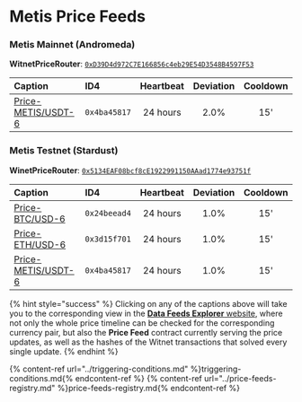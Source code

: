 # Metis Price Feeds

### **Metis Mainnet** (Andromeda)

**WitnetPriceRouter**: [`0xD39D4d972C7E166856c4eb29E54D3548B4597F53`](https://andromeda-explorer.metis.io/address/0xD39D4d972C7E166856c4eb29E54D3548B4597F53/read-contract)

| **Caption** | **ID4** | **Heartbeat** | **Deviation** | **Cooldown**
| :- | :- | :-: | :-: | :-: 
| [Price-METIS/USDT-6](https://feeds.witnet.io/feeds/metis-mainnet_metis-usdt_6) | `0x4ba45817` | 24 hours | 2.0% | 15'

### **Metis Testnet** (Stardust)

**WinetPriceRouter**: [`0x5134EAF08bcf8cE1922991150AAad1774e93751f`](https://stardust-explorer.metis.io/address/0x5134EAF08bcf8cE1922991150AAad1774e93751f/read-contract)

| **Caption** | **ID4** | **Heartbeat** | **Deviation** | **Cooldown**
| :- | :- | :-: | :-: | :-: 
| [Price-BTC/USD-6](https://feeds.witnet.io/feeds/metis-testnet_btc-usd_6) | `0x24beead4` | 24 hours | 1.0% | 15'
| [Price-ETH/USD-6](https://feeds.witnet.io/feeds/metis-testnet_eth-usd_6) | `0x3d15f701` | 24 hours | 1.0% | 15'
| [Price-METIS/USDT-6](https://feeds.witnet.io/feeds/metis-testnet_metis-usdt_6) | `0x4ba45817` | 24 hours | 1.0% | 15'

{% hint style="success" %}
Clicking on any of the captions above will take you to the corresponding view in the [**Data Feeds Explorer** website](https://feeds.witnet.io), where not only the whole price timeline can be checked for the corresponding currency pair, but also the **Price Feed** contract currently serving the price updates, as well as the hashes of the Witnet transactions that solved every single update. 
{% endhint %}

{% content-ref url="../triggering-conditions.md" %}triggering-conditions.md{% endcontent-ref %}
{% content-ref url="../price-feeds-registry.md" %}price-feeds-registry.md{% endcontent-ref %}
